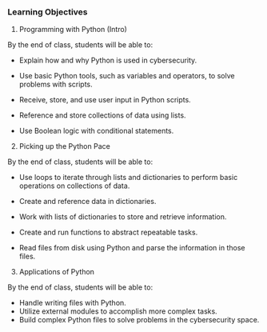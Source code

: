 ### Learning Objectives

1. Programming with Python (Intro)

By the end of class, students will be able to:

  - Explain how and why Python is used in cybersecurity.

  - Use basic Python tools, such as variables and operators, to solve problems with scripts.

  - Receive, store, and use user input in Python scripts.

  - Reference and store collections of data using lists.

  - Use Boolean logic with conditional statements.


2. Picking up the Python Pace

By the end of class, students will be able to:

  - Use loops to iterate through lists and dictionaries to perform basic operations on collections of data.

  - Create and reference data in dictionaries.

  - Work with lists of dictionaries to store and retrieve information.

  - Create and run functions to abstract repeatable tasks.

  - Read files from disk using Python and parse the information in those files.

3. Applications of Python

By the end of class, students will be able to:

  - Handle writing files with Python.
  - Utilize external modules to accomplish more complex tasks.
  - Build complex Python files to solve problems in the cybersecurity space.
